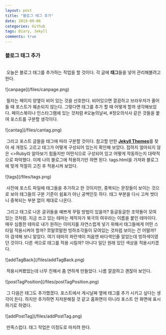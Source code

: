 ```yaml
---
layout: post
title: "블로그 태그 추가"
date: 2019-09-06
categories: Github
tags: Diary, Jekyll
comments: true
---
```

<div style="display:none;">
</div>
<h3>블로그 태그 추가</h3>
<br>
&nbsp;오늘은 블로그 태그를 추가하는 작업을 할 것이다. 각 글에 <b>태그</b>들을 넣어 관리해볼려고 한다.
<br><br>
![canpage](/files/canpage.png)
<br><br>
&nbsp;필자는 페이지 양옆이 비어 있는 것을 선호한다. 비어있으면 깔끔하고 브라우저가 줄어들 때 포스트가 훼손되지 않는다. 그렇다면 태그를 추가 할 때 어떻게 할까 생각해보았다. 페이스북이나 인스타그램에 있는 것처럼 #오늘의날씨, #정오의식사 같은 것들을 붙여 포스트를 구분할 생각이다. 
<br><br>
![cantag](/files/cantag.png)
<br><br>
&nbsp;그리고 포스트 글들을 태그에 따라 구분할 것이다. 참고할 만한 <b><a href="http://jekyllthemes.org/">Jekyll Themes</a></b>를 찾아 세 개정도 고르고 태그가 어떻게 구성되어 있는지 확인해 보았다. 접하지 얼마되지 않은 <>Ruby</>라 알아보기 힘들지만 어떤식으로 구성되어 있고 어떻게 작동하는지 대략적으로 파악했다. 이제 나의 블로그에 적용하기만 하면 된다. tags.html을 가져와 블로그에 맞게 적절히 고친 후 적용시켜 보았다. 
<br><br>
![tags](/files/tags.png)
<br><br>
&nbsp;사전에 포스트 파일에 태그들을 추가하고 한 것이지만, 중복되는 문장들이 보이는 것으로 보아 태그들의 구분 기준이 쉼표가 아닌 공백인듯 하다. 태그 부분을 다시 고쳐 썻더니 중복되는 부분 없이 제대로 나온다. 
<br><br>
&nbsp;그리고 태그로 나온 글귀들을 예쁘게 꾸밀 방법이 있을까? 동글동글한 조약돌이 모여 있는 것처럼. 지금 쓰고 있는 테마는 제작자가 북극의 여우라는 이름을 붙인 테마이다. 매우 심플한 테마로 내가 원하는 이미지를 자연스럽게 넣기 위해서 태그들에게 어떤 스타일 적용시켜야 할까? 쪼말쪼말한 빙하조각들이 모여있는 것처럼 보이는 건 어떨까? 아 검색해 보니 알았다. 여기 테마의 파란색이 처음엔 바다색인줄 알았는데 빙하색이였던 것이다. 다른 색으로 태그를 적용 시킬까? 아니다 일단 원래 있던 색상을 적용시키겠다.
<br><br>
![addTagBack](/files/addTagBack.png)
<br><br>
&nbsp;적용시켜봤었는데 너무 진해서 좀 연하게 만들었다. 나름 깔끔하고 괜찮아 보인다. 
<br><br>
![postTagPosition](/files/postTagPosition.png)
<br><br>
&nbsp;그 다음은 태그도 추가했겠다. 포스트에서 게시날짜 옆에 태그를 추가 시키고 싶다는 생각이 든다. 하지만 추가하면 지저분해질 것 같고 홈화면이 아니라 포스트 안 화면에 표시하기로 하였다.
<br><br>
![addPostTag](/files/addPostTag.png)
<br><br>
&nbsp;만족스럽다. 태그 작업은 이정도로 마치려 한다.
<div style="display:none;">
</div>